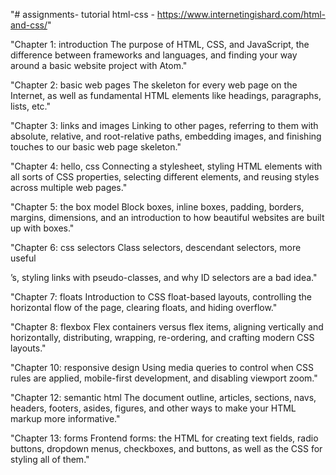 "# assignments- tutorial html-css - https://www.internetingishard.com/html-and-css/"

"Chapter 1: introduction
The purpose of HTML, CSS, and JavaScript, the difference between frameworks and languages, and finding your way around a basic website project with Atom."

"Chapter 2: basic web pages
The skeleton for every web page on the Internet, as well as fundamental HTML elements like headings, paragraphs, lists, etc."

"Chapter 3: links and images
Linking to other pages, referring to them with absolute, relative, and root-relative paths, embedding images, and finishing touches to our basic web page skeleton."

"Chapter 4: hello, css
Connecting a stylesheet, styling HTML elements with all sorts of CSS properties, selecting different elements, and reusing styles across multiple web pages."

"Chapter 5: the box model
Block boxes, inline boxes, padding, borders, margins, dimensions, and an introduction to how beautiful websites are built up with boxes."

"Chapter 6: css selectors
Class selectors, descendant selectors, more useful <div>’s, styling links with pseudo-classes, and why ID selectors are a bad idea."

"Chapter 7: floats
Introduction to CSS float-based layouts, controlling the horizontal flow of the page, clearing floats, and hiding overflow."

"Chapter 8: flexbox
Flex containers versus flex items, aligning vertically and horizontally, distributing, wrapping, re-ordering, and crafting modern CSS layouts."

"Chapter 10: responsive design
Using media queries to control when CSS rules are applied, mobile-first development, and disabling viewport zoom."

"Chapter 12: semantic html
The document outline, articles, sections, navs, headers, footers, asides, figures, and other ways to make your HTML markup more informative."

"Chapter 13: forms
Frontend forms: the HTML for creating text fields, radio buttons, dropdown menus, checkboxes, and buttons, as well as the CSS for styling all of them."
